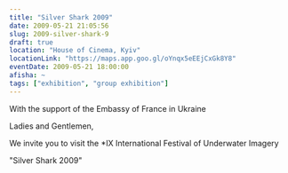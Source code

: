 ```yaml
---
title: "Silver Shark 2009"
date: 2009-05-21 21:05:56
slug: 2009-silver-shark-9
draft: true
location: "House of Cinema, Kyiv"
locationLink: "https://maps.app.goo.gl/oYnqx5eEEjCxGk8Y8"
eventDate: 2009-05-21 18:00:00
afisha: ~
tags: ["exhibition", "group exhibition"]
---
```


With the support of the Embassy of France in Ukraine

Ladies and Gentlemen,

We invite you to visit the *IX International Festival of Underwater Imagery

"Silver Shark 2009"

